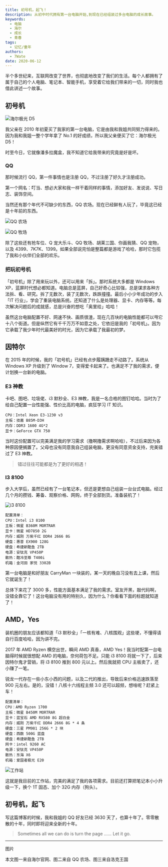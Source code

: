 ```yaml
---
title: 初号机，起飞！
description: 从初中时代拥有第一台电脑开始,到现在已经组装过多台电脑的成长故事。
keywords:
  - 电脑
  - 海尔
  - 成长
  - 青春
tags:
  - 记忆/童年
authors:
  - 7Wate
date: 2020-06-12
---
```


半个多世纪来，互联网改变了世界，也彻底地改变了我们的生活。每个人都拥有了属于自己的个人电脑、笔记本、智能手机，享受着它给我们带来的一切，同时我也借此讲述一个故事。

## 初号机

![海尔极光 D5](https://static.7wate.com/img/2020/06/12/5434976ff4a4b.png)

我父亲在 2010 年初夏买了我家的第一台电脑，它是由我和我姐共同努力得来的。因为我和我姐一整个学年拿了 No.1 的好成绩，所以我父亲便买了它：海尔极光 D5！

时至今日，它就像潘多拉魔盒，我不知道它给我带来的究竟是好是坏。

### QQ

那时候流行 QQ，第一件事情也是注册 QQ，不过注册了好久才注册成功。

第一个网名：叮当、想必大家和我一样干着同样的事情，添加好友、发说说、写日志、装饰空间。

当然还有那个年代不可缺少的东西，QQ 农场。现在已经鲜有人玩了，毕竟这已经是十年前的东西。

![QQ 农场](https://static.7wate.com/img/2020/06/12/30c0929d3a88c.jpg)

![QQ 牧场](https://static.7wate.com/img/2020/06/12/992c7fd0c88b5.png)

除了这些还有抢车位、Q 宠大乐斗、QQ 牧场、胡莱三国、你画我猜、QQ 宠物，以及 4399、7K7K、1399。如果全部说完怕是整篇都是游戏了哈哈，那时它包揽了我和小伙伴们全部的欢乐。

### 把玩初号机

「初号机」除了用来玩以外，还可以用来「拆」。那时系统大多都是 Windows XP，蓝屏时代想必都知道。电脑总是蓝屏，自己好奇心比较强，总是谋求各种方法拆、看、研究。拆了无数次，装了无数次，跌跌撞撞。最后小小少年成功的步入「IT 行业」，学会了重装电脑系统。还知道了什么是处理器、显卡、内存等等。每次解决问题后的成就感，总是兴奋的想吃「奥里给」哈哈！

虽然这台电脑配置不好、网速不快、画质很渣，现在几百块的电脑性能都可以甩它十八个街道。但是纵然它有千千万万不如意之处，它依旧是我的「初号机」。因为它承载了我少年时代最美好的时光，因为它承载了我最初的梦。

## 因特尔

在 2015 年的时候，我的「初号机」已经有点步履蹒跚走不动路了。系统从 Windows XP 升级到了 Window 7，变得爱卡起来了。也满足不了我的需求，便计划换一台新的电脑。

### E3 神教

卡吧、图吧、垃圾佬、i3 默秒全、E3 神教，我是一名合格的图钉哈哈。当时为了给自己配置一台性能强、性价比高的电脑，疯狂学习 IT 知识。

```
CPU：Intel Xeon E3-1230 v3
主板：技嘉 B85M-D3H
内存：DDR3 1600 4G*2
显卡：GeForce GTX 750
```

当时这份配置可以完美满足我的学习需求（撸啊撸需求啊哈哈），不过后来因为各种原因便搁置了。父母也没有同意我自己组装电脑，更没有同意资金支持，完美错过了 E3 神教。

> 错过往往可能都是为了更好的相遇！

### I3 8100

步入大学后，虽然已经有了一台笔记本，但还是更想自己组装一台台式电脑。经过几个月的攒钱、筹备、观察价格、网购，终于全部到货。准备装机了！

![i3 8100](https://static.7wate.com/img/2020/06/12/ef83b86544623.jpg)

```
配置清单：
CPU：Intel i3 8100
主板：微星 B360M MORTRAR
显卡：微星 HD7850 2G
内存：威刚 万紫千红 DDR4 2666 8G
硬盘：惠普 EX900 128G
硬盘：希捷新酷鱼 2TB
电源：安钛克 VP450P
散热：酷冷至尊 T400i
机箱：金河田 家悦 3302B
```

第一台电脑是和好朋友 CarryMan 一块装的，某一天的晚自习没有去上课，然后它就诞生了！

总体下来花了 3000 多，性能方面基本满足了我的需求。室友开黑，敲代码啊，没错全靠它了！这台电脑没有用的特别久，因为什么？你看看下面的标题就知道了！

## AMD，Yes

装机圈的朋友应该都知道「i3 默秒全」「一核有难、八核围观」这些埂，不懂得请自行百度哈哈，因为讲不完。

2017 年 AMD Ryzen 横空出世，瞬间 AMD 真香，AMD Yes！我当时配第一台电脑得时候就很想配 AMD 的电脑，奈何荷包不足。只能 i3 8100 将就一下了，后来因特尔鬼才营销，将 i3 8100 推到 800 元以上。然后我就把 CPU 主板卖了，还小赚了一笔。

锐龙一代存在一些小东小西的问题，以及二代的推出，导致后来价格迅速跌落至 900 元左右。是的，没错！八核十六线程主频 3.0 还可以超频，想啥呢？赶紧上车！

```
配置清单：
CPU：AMD Ryzen 1700
主板：微星 B450M MORTRAR
显卡：蓝宝石 AMD RX580 8G 超白金
内存：威刚 万紫千红 DDR4 2666 8G * 4 条
硬盘：三星 PM981 256G * 2 块
硬盘：西数 500G 蓝盘
硬盘：希捷新酷鱼 2TB
网卡：intel 9260 AC
电源：安钛克 VP450P
散热：东海 X6
机箱：爱国者极光 E20
```

![工作站](https://static.7wate.com/img/2020/06/12/ac5301ca673b9.jpg)

这就是我目前的工作站，完美的满足了我的各项需求。目前还打算把笔记本小小升级一下，换个 1T 固态、加个 32G 内存（狗头）。

## 初号机，起飞

写这篇博客的时候，我和我姐的 QQ 好友已经 3630 天了，也算十年了。零零散散的十年，同时即将迎来全新的十年。

> Sometimes all we can do is turn the page ...... Let it go.

---

图片

本文图一来自海尔官网、图二来自 QQ 农场、图三来自洛克王国
